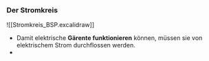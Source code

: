 ### Der Stromkreis
![[Stromkreis_BSP.excalidraw]]

- Damit elektrische **Gärente funktionieren** können, müssen sie von elektrischem Strom durchflossen werden.
- 